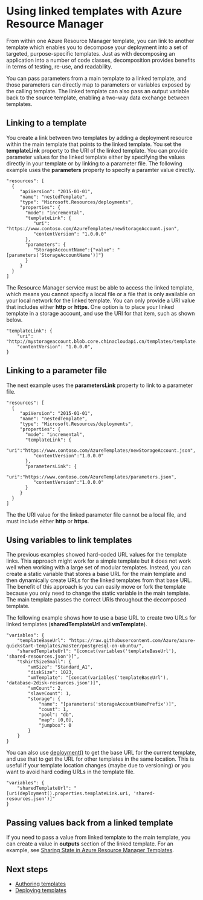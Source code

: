 <properties
   pageTitle="Using linked templates with Azure Resource Manager"
   description="Describes how to use linked templates in an Azure Resource Manager template to create a modular template solution. Shows how to pass parameters values, specify a parameter file, and dynamically created URLs."
   services="azure-resource-manager"
   documentationCenter="na"
   authors="tfitzmac"
   manager="wpickett"
   editor=""/>

<tags
   ms.service="azure-resource-manager"
   ms.date="12/07/2015"
   wacn.date=""/>

# Using linked templates with Azure Resource Manager

From within one Azure Resource Manager template, you can link to another template which enables you to decompose your deployment into a set of targeted, purpose-specific templates. Just as with decomposing an application 
into a number of code classes, decomposition provides benefits in terms of testing, re-use, and readability.  

You can pass parameters from a main template to a linked template, and those parameters can directly map to parameters or variables exposed by the calling template. The linked template can also pass an output variable back 
to the source template, enabling a two-way data exchange between templates.

## Linking to a template

You create a link between two templates by adding a deployment resource within the main template that points to the linked template. You set the **templateLink** property to the URI of the linked template. You can 
provide parameter values for the linked template either by specifying the values directly in your template or by 
linking to a parameter file. The following example uses the **parameters** property to specify a paramter value directly.

    "resources": [ 
      { 
         "apiVersion": "2015-01-01", 
         "name": "nestedTemplate", 
         "type": "Microsoft.Resources/deployments", 
         "properties": { 
           "mode": "incremental", 
           "templateLink": {
              "uri": "https://www.contoso.com/AzureTemplates/newStorageAccount.json",
              "contentVersion": "1.0.0.0"
           }, 
           "parameters": { 
              "StorageAccountName":{"value": "[parameters('StorageAccountName')]"} 
           } 
         } 
      } 
    ] 

The Resource Manager service must be able to access the linked template, which means you cannot specify a local file or a file that is only available on your local network for the linked template. You can only provide a URI value that includes either **http** or **https**. One option is to place your linked template in a storage account, and use the URI for that item, such as shown below.

    "templateLink": {
        "uri": "http://mystorageaccount.blob.core.chinacloudapi.cn/templates/template.json",
        "contentVersion": "1.0.0.0",
    }


## Linking to a parameter file

The next example uses the **parametersLink** property to link to a parameter file.

    "resources": [ 
      { 
         "apiVersion": "2015-01-01", 
         "name": "nestedTemplate", 
         "type": "Microsoft.Resources/deployments", 
         "properties": { 
           "mode": "incremental", 
           "templateLink": {
              "uri":"https://www.contoso.com/AzureTemplates/newStorageAccount.json",
              "contentVersion":"1.0.0.0"
           }, 
           "parametersLink": { 
              "uri":"https://www.contoso.com/AzureTemplates/parameters.json",
              "contentVersion":"1.0.0.0"
           } 
         } 
      } 
    ] 

The the URI value for the linked parameter file cannot be a local file, and must include either **http** or **https**.

## Using variables to link templates

The previous examples showed hard-coded URL values for the template links. This approach might work for a simple template but it does not work well when working with a large set of modular templates. Instead, you can create a static variable that stores a base URL 
for the main template and then dynamically create URLs for the linked templates from that base URL. The benefit of this approach is you can 
easily move or fork the template because you only need to change the static variable in the main template. The main template passes the correct URIs throughout the decomposed template.

The following example shows how to use a base URL to create two URLs for linked templates (**sharedTemplateUrl** and **vmTemplate**). 

    "variables": {
        "templateBaseUrl": "https://raw.githubusercontent.com/Azure/azure-quickstart-templates/master/postgresql-on-ubuntu/",
        "sharedTemplateUrl": "[concat(variables('templateBaseUrl'), 'shared-resources.json')]",
        "tshirtSizeSmall": {
            "vmSize": "Standard_A1",
            "diskSize": 1023,
            "vmTemplate": "[concat(variables('templateBaseUrl'), 'database-2disk-resources.json')]",
            "vmCount": 2,
            "slaveCount": 1,
            "storage": {
                "name": "[parameters('storageAccountNamePrefix')]",
                "count": 1,
                "pool": "db",
                "map": [0,0],
                "jumpbox": 0
            }
        }
    }

You can also use [deployment()](/documentation/articles/resource-group-template-functions#deployment) to get the base URL for the current template, and use that to get the URL for other templates in the same location. This is useful if your template location changes (maybe due to versioning) or you want to avoid hard coding URLs in the template file. 

    "variables": {
        "sharedTemplateUrl": "[uri(deployment().properties.templateLink.uri, 'shared-resources.json')]"
    }

## Passing values back from a linked template

If you need to pass a value from linked template to the main template, you can create a value in **outputs** section of the linked template. For an example, see 
[Sharing State in Azure Resource Manager Templates](/documentation/articles/best-practices-resource-manager-state).

## Next steps
- [Authoring templates](/documentation/articles/resource-group-authoring-templates)
- [Deploying templates](/documentation/articles/resource-group-template-deploy)
